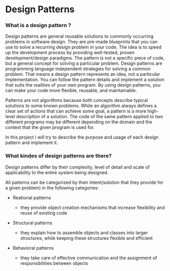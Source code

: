 # Design Patterns

### What is a design pattern ?

Design patterns are general reusable solutions to commonly occurring problems in software design. 
They are pre-made blueprints that you can use to solve a recurring design problem in your code.
The idea is to speed up the development process by providing well-tested, proven development/design paradigms. 
The pattern is not a specific piece of code, but a general concept for solving a particular problem. 
Design patterns are programming language independent strategies for solving a common problem. 
That means a design pattern represents an idea, not a particular implementation.
You can follow the pattern details and implement a solution that suits the realities of your own program.
By using design patterns, you can make your code more flexible, reusable, and maintainable.

Patterns are not algorithms because both concepts describe typical solutions to some known problems. 
While an algorithm always defines a clear set of actions that can achieve some goal, a pattern is a more high-level description of a solution. 
The code of the same pattern applied to two different programs may be different depending on the domain and the context that the given program is used for.


In this project i will try to describe the purpose and usage of each design pattern and implement it.


### What kindes of design patterns are there?

Design patterns differ by their complexity, level of detail and scale of applicability to the entire system being designed.

All patterns can be categorized by their intent(solution that they provide for a given problem) in the following categories:

- Reational patterns 
  - they provide object creation mechanisms that increase flexibility and reuse of existing code

- Structural patterns 
  - they explain how to assemble objects and classes into larger structures, while keeping these structures flexible and efficient

- Behavioral patterns 
  - they take care of effective communication and the assignment of responsibilities between objects